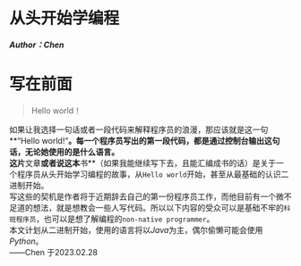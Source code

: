 # 从头开始学编程  
***Author：Chen***
# 写在前面
> Hello world！  

如果让我选择一句话或者一段代码来解释程序员的浪漫，那应该就是这一句**“Hello world!”**。每一个程序员写出的第一段代码，都是通过控制台输出这句话，无论她使用的是什么语言。  
这片**文章**或者说这本**书**（如果我能继续写下去，且能汇编成书的话）是关于一个程序员从头开始学习编程的故事，从`Hello world`开始，甚至从最基础的认识二进制开始。  
写这些的契机是作者将于近期辞去自己的第一份程序员工作，而他目前有一个微不足道的想法，就是想教会一些人写代码。所以以下内容的受众可以是基础不牢的`科班程序员`，也可以是想了解编程的`non-native programmer`。  
本文计划从二进制开始，使用的语言将以*Java*为主，偶尔偷懒可能会使用*Python*。  
——Chen  于2023.02.28  
